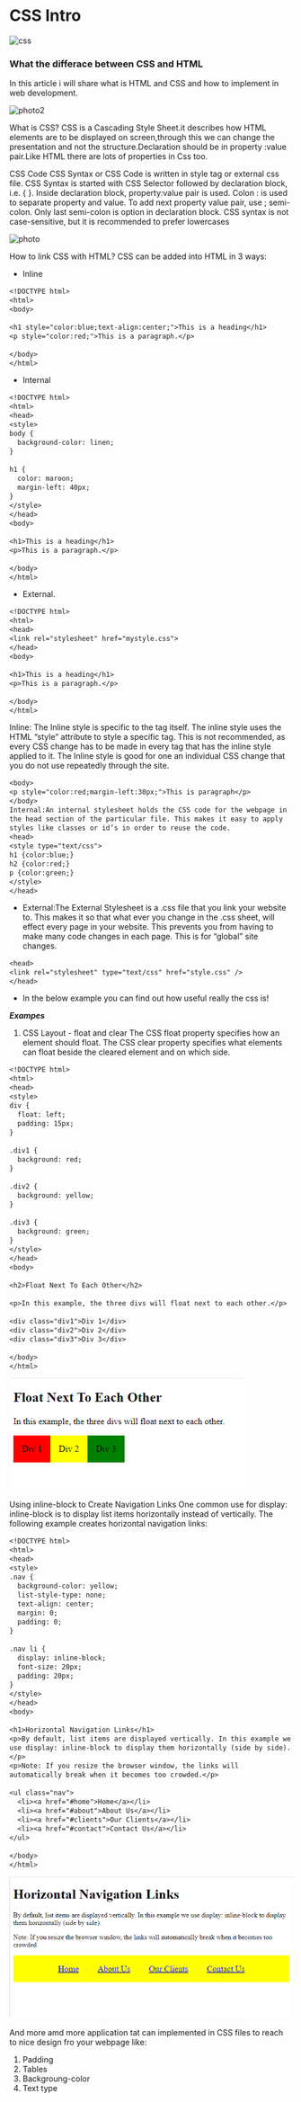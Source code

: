 # CSS Intro 

![css](https://www.bitdegree.org/learn/storage/media/images/css-tutorial-img1-01.o.png)

### What the differace between CSS and HTML 

In this article i will share what is HTML and CSS and how to implement in web development.

![photo2](https://encrypted-tbn0.gstatic.com/images?q=tbn:ANd9GcSMa0ZWgo0f1eB7s7hM2NrFZb4w1zw00w97hJFfKR_vWg4ryBb47ApKg6-Cu3tKgYXG8To&usqp=CAU
)


What is CSS?
CSS is a Cascading Style Sheet.it describes how HTML elements are to be displayed on screen,through this we can change the presentation and not the structure.Declaration should be in property :value pair.Like HTML there are lots of properties in Css too.

CSS Code
CSS Syntax or CSS Code is written in style tag or external css file. CSS Syntax is started with CSS Selector followed by declaration block, i.e. { }. Inside declaration block, property:value pair is used. Colon : is used to separate property and value. To add next property value pair, use ; semi-colon. Only last semi-colon is option in declaration block. CSS syntax is not case-sensitive, but it is recommended to prefer lowercases

![photo](https://tutorial.techaltum.com/images/css-syntax.png)

How to link CSS with HTML?
CSS can be added into HTML in 3 ways:

+ Inline


```
<!DOCTYPE html>
<html>
<body>

<h1 style="color:blue;text-align:center;">This is a heading</h1>
<p style="color:red;">This is a paragraph.</p>

</body>
</html>
```

+ Internal


```
<!DOCTYPE html>
<html>
<head>
<style>
body {
  background-color: linen;
}

h1 {
  color: maroon;
  margin-left: 40px;
}
</style>
</head>
<body>

<h1>This is a heading</h1>
<p>This is a paragraph.</p>

</body>
</html>
```

+ External.


```
<!DOCTYPE html>
<html>
<head>
<link rel="stylesheet" href="mystyle.css">
</head>
<body>

<h1>This is a heading</h1>
<p>This is a paragraph.</p>

</body>
</html>
```

Inline: The Inline style is specific to the tag itself. The inline style uses the HTML “style” attribute to style a specific tag. This is not recommended, as every CSS change has to be made in every tag that has the inline style applied to it. The Inline style is good for one an individual CSS change that you do not use repeatedly through the site.


```
<body>
<p style="color:red;margin-left:30px;">This is paragraph</p>
</body>
Internal:An internal stylesheet holds the CSS code for the webpage in the head section of the particular file. This makes it easy to apply styles like classes or id’s in order to reuse the code.
<head> 
<style type="text/css">  
h1 {color:blue;}  
h2 {color:red;}  
p {color:green;} 
</style>  
</head>
```


+ External:The External Stylesheet is a .css file that you link your website to. This makes it so that what ever you change in the .css sheet, will effect every page in your website. This prevents you from having to make many code changes in each page. This is for “global” site changes.


```
<head>
<link rel="stylesheet" type="text/css" href="style.css" />
</head>
```


+ In the below example you can find out how useful really the css is!


***Exampes***

1. CSS Layout - float and clear
The CSS float property specifies how an element should float.
The CSS clear property specifies what elements can float beside the cleared element and on which side.

```
<!DOCTYPE html>
<html>
<head>
<style>
div {
  float: left;
  padding: 15px; 
}

.div1 {
  background: red;
}

.div2 {
  background: yellow;
}

.div3 {
  background: green;
}
</style>
</head>
<body>

<h2>Float Next To Each Other</h2>

<p>In this example, the three divs will float next to each other.</p>

<div class="div1">Div 1</div>
<div class="div2">Div 2</div>
<div class="div3">Div 3</div>

</body>
</html>
```

![img2](./img/img2.png)

Using inline-block to Create Navigation Links
One common use for display: inline-block is to display list items horizontally instead of vertically. The following example creates horizontal navigation links:


```
<!DOCTYPE html>
<html>
<head>
<style>
.nav {
  background-color: yellow; 
  list-style-type: none;
  text-align: center;
  margin: 0;
  padding: 0;
}

.nav li {
  display: inline-block;
  font-size: 20px;
  padding: 20px;
}
</style>
</head>
<body>

<h1>Horizontal Navigation Links</h1>
<p>By default, list items are displayed vertically. In this example we use display: inline-block to display them horizontally (side by side).</p>
<p>Note: If you resize the browser window, the links will automatically break when it becomes too crowded.</p>

<ul class="nav">
  <li><a href="#home">Home</a></li>
  <li><a href="#about">About Us</a></li>
  <li><a href="#clients">Our Clients</a></li>  
  <li><a href="#contact">Contact Us</a></li>
</ul>

</body>
</html>
```

![img3](./img/img3.png)


And more amd more application tat can implemented in CSS files to reach to nice design fro your webpage like:

1. Padding 
2. Tables 
3. Backgroung-color 
4. Text type
